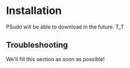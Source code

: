 # Installation

PSudo will be able to download in the future. T_T

## Troubleshooting

We'll fill this section as soon as possible!
